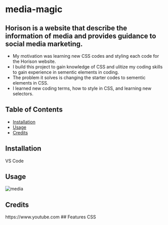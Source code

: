 # media-magic

## Horison is a website that describe the information of media and provides guidance to social media marketing.


- My motivation was learning new CSS codes and styling each code for the Horison website.
- I build this project to gain knowledge of CSS and ulitize my coding skills to gain experience in sementic elements in coding.
- The problem it solves is changing the starter codes to sementic elements in CSS.
- I learned new coding terms, how to style in CSS, and learning new selectors.

## Table of Contents 

- [Installation](#installation)
- [Usage](#usage)
- [Credits](#credits)

## Installation
VS Code
## Usage
![media](media-magic.png)
## Credits
<link> https://www.youtube.com
## Features
CSS
